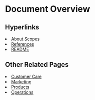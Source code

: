 # Document Overview

## Hyperlinks
<li><a href="docs/about.md">About Scopes</a></li>
<li><a href="docs/references.md">References</a></li>
<li><a href="README.md">README</a></li>

## Other Related Pages
<li><a href="customers/about.md">Customer Care</a></li>
<li><a href="business/about.md">Marketing</a></li>
<li><a href="product/about.md">Products</a></li>
<li><a href="marketing/about.md">Operations</a></li>